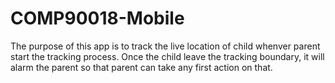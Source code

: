 # COMP90018-Mobile
The purpose of this app is to track the live location of child whenver parent start the tracking process. Once the child leave the tracking boundary, it will alarm the parent so that parent can take any first action on that.  
